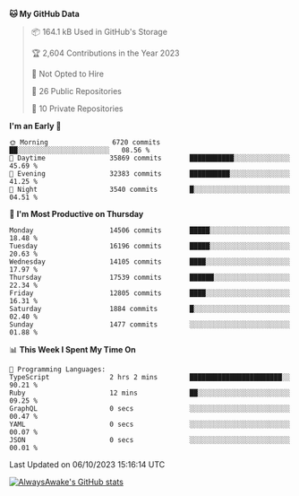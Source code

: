 <!--START_SECTION:waka-->
**🐱 My GitHub Data** 

> 📦 164.1 kB Used in GitHub's Storage 
 > 
> 🏆 2,604 Contributions in the Year 2023
 > 
> 🚫 Not Opted to Hire
 > 
> 📜 26 Public Repositories 
 > 
> 🔑 10 Private Repositories 
 > 
**I'm an Early 🐤** 

```text
🌞 Morning                6720 commits        ██░░░░░░░░░░░░░░░░░░░░░░░   08.56 % 
🌆 Daytime                35869 commits       ███████████░░░░░░░░░░░░░░   45.69 % 
🌃 Evening                32383 commits       ██████████░░░░░░░░░░░░░░░   41.25 % 
🌙 Night                  3540 commits        █░░░░░░░░░░░░░░░░░░░░░░░░   04.51 % 
```
📅 **I'm Most Productive on Thursday** 

```text
Monday                   14506 commits       █████░░░░░░░░░░░░░░░░░░░░   18.48 % 
Tuesday                  16196 commits       █████░░░░░░░░░░░░░░░░░░░░   20.63 % 
Wednesday                14105 commits       ████░░░░░░░░░░░░░░░░░░░░░   17.97 % 
Thursday                 17539 commits       ██████░░░░░░░░░░░░░░░░░░░   22.34 % 
Friday                   12805 commits       ████░░░░░░░░░░░░░░░░░░░░░   16.31 % 
Saturday                 1884 commits        █░░░░░░░░░░░░░░░░░░░░░░░░   02.40 % 
Sunday                   1477 commits        ░░░░░░░░░░░░░░░░░░░░░░░░░   01.88 % 
```


📊 **This Week I Spent My Time On** 

```text
💬 Programming Languages: 
TypeScript               2 hrs 2 mins        ███████████████████████░░   90.21 % 
Ruby                     12 mins             ██░░░░░░░░░░░░░░░░░░░░░░░   09.25 % 
GraphQL                  0 secs              ░░░░░░░░░░░░░░░░░░░░░░░░░   00.47 % 
YAML                     0 secs              ░░░░░░░░░░░░░░░░░░░░░░░░░   00.07 % 
JSON                     0 secs              ░░░░░░░░░░░░░░░░░░░░░░░░░   00.01 % 
```


 Last Updated on 06/10/2023 15:16:14 UTC
<!--END_SECTION:waka-->

[![AlwaysAwake's GitHub stats](https://github-readme-stats.vercel.app/api?username=AlwaysAwake&show_icons=true&theme=github_dark&count_private=true)](https://github.com/AlwaysAwake/AlwaysAwake)
